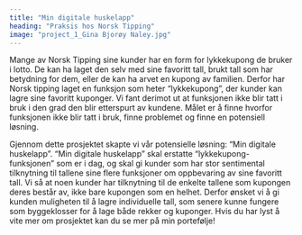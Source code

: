 ```yaml
---
title: "Min digitale huskelapp"
heading: "Praksis hos Norsk Tipping"
image: "project_1_Gina Bjorøy Naley.jpg"
---
```


Mange av Norsk Tipping sine kunder har en form for lykkekupong de bruker i lotto. De kan ha  laget den selv med sine favoritt tall, brukt tall som har betydning for dem,  eller de kan ha arvet en kupong av familien. Derfor har Norsk tipping laget en funksjon som heter “lykkekupong”, der kunder kan lagre sine favoritt kuponger. Vi fant derimot ut at funksjonen ikke blir tatt i bruk i den grad den blir etterspurt av kundene. Målet er å finne hvorfor funksjonen ikke blir tatt i bruk, finne problemet og finne en potensiell løsning. 

Gjennom dette prosjektet skapte vi vår potensielle løsning: “Min digitale huskelapp”.
“Min digitale huskelapp” skal erstatte “lykkekupong- funksjonen” som er i dag, og skal gi kunder som har stor sentimental tilknytning til tallene sine flere funksjoner om oppbevaring av sine favoritt tall. Vi så at noen kunder har tilknytning til de enkelte tallene som kupongen deres består av, ikke bare kupongen som en helhet. Derfor ønsket vi å gi kunden muligheten til å lagre individuelle tall, som senere kunne fungere som byggeklosser for å lage både rekker og kuponger. Hvis du har lyst å vite mer om prosjektet kan du se mer på min portefølje!
